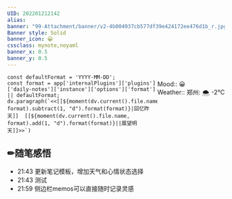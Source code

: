 ```yaml
---
UID: 202201212142 
alias:
banner: "99-Attachment/banner/v2-4b004937cb577df39e424172ee476d1b_r.jpg"
Banner style: Solid
banner_icon: 😀
cssclass: mynote,noyaml
banner_x: 0.5
banner_y: 0.5
---
```

<p class="stickies2" style="float:right;" >
Mood::  😀  <br>
Weather:: 郑州: 🌨  -2°C
</p >

```dataviewjs
const defaultFormat = 'YYYY-MM-DD';
const format = app['internalPlugins']['plugins']['daily-notes']['instance']['options']['format'] || defaultFormat;
dv.paragraph(`<<[[${moment(dv.current().file.name, format).subtract(1, "d").format(format)}|回忆昨天]]  [[${moment(dv.current().file.name, format).add(1, "d").format(format)}||展望明天]]>>`)
```

## ✏随笔感悟

- 21:43 更新笔记模板，增加天气和心情状态选择<br>
- 21:43 测试
- 21:59 侧边栏memos可以直接随时记录灵感
